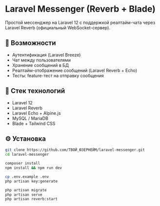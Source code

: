 # Laravel Messenger (Reverb + Blade)

Простой мессенджер на Laravel 12 с поддержкой реалтайм-чата через Laravel Reverb (официальный WebSocket-сервер).

## 🚀 Возможности

- Аутентификация (Laravel Breeze)
- Чат между пользователями
- Хранение сообщений в БД
- Реалтайм-отображение сообщений (Laravel Reverb + Echo)
- Тесты: feature-тест на отправку сообщения

## 🧱 Стек технологий

- Laravel 12
- Laravel Reverb
- Laravel Echo + Alpine.js
- MySQL / MariaDB
- Blade + Tailwind CSS

## ⚙️ Установка

```bash
git clone https://github.com/ТВОЙ_ЮЗЕРНЕЙМ/laravel-messenger.git
cd laravel-messenger

composer install
npm install && npm run dev

cp .env.example .env
php artisan key:generate

php artisan migrate
php artisan serve
php artisan reverb:start
